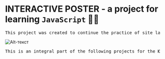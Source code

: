 # INTERACTIVE POSTER - a project for learning `JavaScript` 👨‍💻

<pre>
This project was created to continue the practice of site layout and to learn how to make web animations
</pre>

![Alt-текст](https://github.com/bozzhik/interactive/blob/main/img/scroll.gif 'wiki')

<pre>
This is an integral part of the following projects for the <kbd>ЮЗБ ФАРМ</kbd> organization
</pre>
